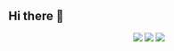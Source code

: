 ## Hi there 👋

<!--
**cc5efd7b0/cc5efd7b0** is a ✨ _special_ ✨ repository because its `README.md` (this file) appears on your GitHub profile.

Here are some ideas to get you started:

- 🔭 I’m currently working on ...
- 🌱 I’m currently learning ...
- 👯 I’m looking to collaborate on ...
- 🤔 I’m looking for help with ...
- 💬 Ask me about ...
- 📫 How to reach me: ...
- 😄 Pronouns: ...
- ⚡ Fun fact: ...
-->
<p align="center">
  <img src="https://github-readme-stats.vercel.app/api?username=cc5efd7b0&show_icons=true&theme=dark" />
  <img src="https://github-readme-stats.vercel.app/api/top-langs/?username=cc5efd7b0&theme=dark&layout=compact" />
  <img src="https://github-profile-trophy.vercel.app/?username=cc5efd7b0&theme=darkhub" />
</p>
